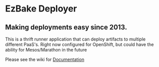 EzBake Deployer
===
Making deployments easy since 2013.
---

This is a thrift runner application that can deploy artifacts to multiple different PaaS's.  Right now configured for
OpenShift, but could have the ability for Mesos/Marathon in the future

Please see the wiki for [Documentation](https://github.com/ezbake/ezbake-deployer/wikis/home)

